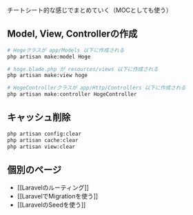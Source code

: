 チートシート的な感じでまとめていく（MOCとしても使う）

## Model, View, Controllerの作成
```bash
# Hogeクラスが app/Models 以下に作成される
php artisan make:model Hoge

# hoge.blade.php が resources/views 以下に作成される
php artisan make:view hoge

# HogeControllerクラスが app/Http/Controllers 以下に作成される
php artisan make:controller HogeController
```

## キャッシュ削除
```bash
php artisan config:clear
php artisan cache:clear
php artisan view:clear
```

## 個別のページ
* [[Laravelのルーティング]]
* [[LaravelでMigrationを使う]]
* [[LaravelのSeedを使う]]